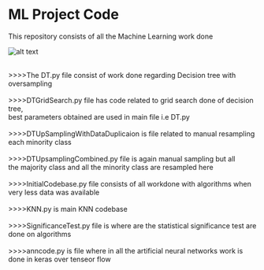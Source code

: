 # ML Project Code
This repository  consists of  all the Machine Learning work done 


![alt text](https://github.com/aptr288/MLProjectCode/blob/master/heartsoundclassification.jpg)

<br />
>>>>The DT.py file consist of work done regarding Decision tree with oversampling<br />
 <br />
>>>>DTGridSearch.py file has code related to grid search done of decision tree, <br />
best parameters obtained are used in main file i.e DT.py <br />

 <br />
>>>>DTUpSamplingWithDataDuplicaion is file related to manual resampling each minority class<br />
 <br />
>>>>DTUpsamplingCombined.py file is again manual sampling but all  <br />the majority class and all the minority class are resampled here<br />
 <br />
 >>>>InitialCodebase.py file consists of all workdone with algorithms when very less data was available <br />
 <br />
 >>>>KNN.py is main KNN codebase <br />
 <br />
>>>>SignificanceTest.py file is where are the statistical significance test are done on algorithms <br />
 <br />
>>>>anncode.py is file where in all the artificial neural networks work is done in keras over tenseor flow<br />


